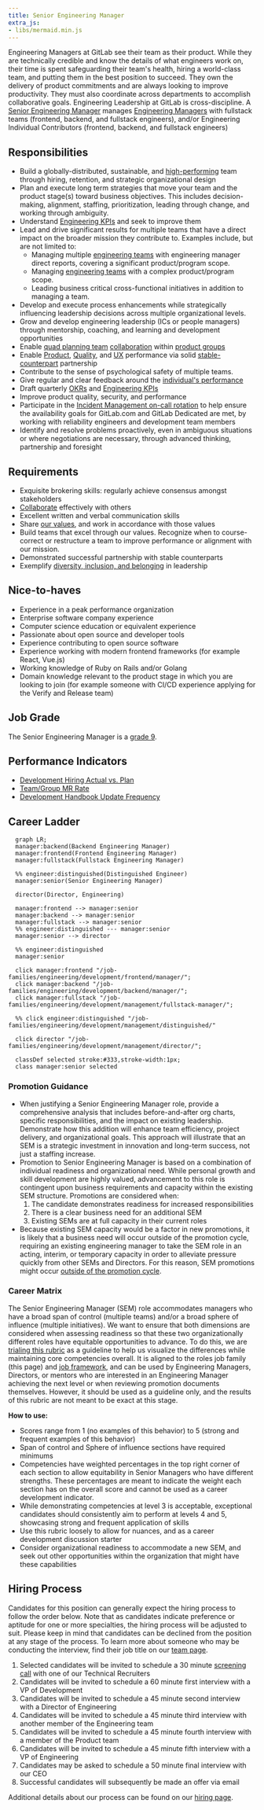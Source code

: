 ```yaml
---
title: Senior Engineering Manager
extra_js:
- libs/mermaid.min.js
---
```


Engineering Managers at GitLab see their team as their product.
While they are technically credible and know the details of what engineers work on,
their time is spent safeguarding their team's health, hiring a world-class team,
and putting them in the best position to succeed. They own the delivery of product commitments and are always looking to improve productivity.
They must also coordinate across departments to accomplish collaborative goals.
Engineering Leadership at GitLab is cross-discipline.
A [Senior Engineering Manager](/job-families/engineering/development/management/senior-manager)
manages [Engineering Managers](/job-families/engineering/development/management/engineering-manager/)
with fullstack teams (frontend, backend, and fullstack engineers), and/or Engineering Individual Contributors (frontend, backend, and fullstack engineers)

## Responsibilities

- Build a globally-distributed, sustainable, and [high-performing](/handbook/people-group/learning-and-development/manager-development/high-performing-teams/) team through hiring, retention, and strategic organizational design
- Plan and execute long term strategies that move your team and the product stage(s) toward business objectives. This includes decision-making, alignment, staffing, prioritization, leading through change, and working through ambiguity.
- Understand [Engineering KPIs](/handbook/engineering/performance-indicators/#key-performance-indicators) and seek to improve them
- Lead and drive significant results for multiple teams that have a direct impact on the broader mission they contribute to. Examples include, but are not limited to:
  - Managing multiple [engineering teams](/handbook/engineering/#engineering-departments-sub-departments--teams) with engineering manager direct reports, covering a significant product/program scope.
  - Managing [engineering teams](/handbook/engineering/#engineering-departments-sub-departments--teams) with a complex product/program scope.
  - Leading business critical cross-functional initiatives in addition to managing a team.
- Develop and execute process enhancements while strategically influencing leadership decisions across multiple organizational levels.
- Grow and develop engineering leadership (ICs or people managers) through mentorship, coaching, and learning and development opportunities
- Enable [quad planning team](/handbook/product/product-processes/#pm-em-ux-and-set-quad-dris) [collaboration](/handbook/values/#collaboration) within [product groups](/handbook/company/structure/#product-groups)
- Enable [Product](https://internal.gitlab.com/handbook/company/performance-indicators/product/), [Quality](/handbook/engineering/infrastructure/), and [UX](/handbook/product/ux/performance-indicators/) performance via solid [stable-counterpart](/handbook/leadership/#stable-counterparts) partnership
- Contribute to the sense of psychological safety of multiple teams.
- Give regular and clear feedback around the [individual's performance](/handbook/leadership/1-1/suggested-agenda-format/)
- Draft quarterly [OKRs](/handbook/company/okrs/) and [Engineering KPIs](/handbook/engineering/performance-indicators/#key-performance-indicators)
- Improve product quality, security, and performance
- Participate in the [Incident Management on-call rotation](/handbook/engineering/infrastructure/incident-management/#incident-manager-responsibilities) to help ensure the availability goals for GitLab.com and GitLab Dedicated are met, by working with reliability engineers and development team members
- Identify and resolve problems proactively, even in ambiguous situations or where negotiations are necessary, through advanced thinking, partnership and foresight

## Requirements

- Exquisite brokering skills: regularly achieve consensus amongst stakeholders
- [Collaborate](/handbook/values/#collaboration) effectively with others
- Excellent written and verbal communication skills
- Share [our values](/handbook/values/), and work in accordance with those values
- Build teams that excel through our values. Recognize when to course-correct or restructure a team to improve performance or alignment with our mission.
- Demonstrated successful partnership with stable counterparts
- Exemplify [diversity, inclusion, and belonging](/handbook/values/#diversity-inclusion) in leadership

## Nice-to-haves

- Experience in a peak performance organization
- Enterprise software company experience
- Computer science education or equivalent experience
- Passionate about open source and developer tools
- Experience contributing to open source software
- Experience working with modern frontend frameworks (for example React, Vue.js)
- Working knowledge of Ruby on Rails and/or Golang
- Domain knowledge relevant to the product stage in which you are looking to join (for example someone with CI/CD experience applying for the Verify and Release team)

## Job Grade

The Senior Engineering Manager is a [grade 9](/handbook/total-rewards/compensation/compensation-calculator/#gitlab-job-grades).

## Performance Indicators

- [Development Hiring Actual vs. Plan](/handbook/engineering/development/performance-indicators/#development-hiring-actual-vs-plan)
- [Team/Group MR Rate](/handbook/engineering/development/performance-indicators/#development-department-member-mr-rate)
- [Development Handbook Update Frequency](/handbook/engineering/development/performance-indicators/#development-handbook-update-frequency)

## Career Ladder

```mermaid
  graph LR;
  manager:backend(Backend Engineering Manager)
  manager:frontend(Frontend Engineering Manager)
  manager:fullstack(Fullstack Engineering Manager)

  %% engineer:distinguished(Distinguished Engineer)
  manager:senior(Senior Engineering Manager)

  director(Director, Engineering)

  manager:frontend --> manager:senior
  manager:backend --> manager:senior
  manager:fullstack --> manager:senior
  %% engineer:distinguished --- manager:senior
  manager:senior --> director

  %% engineer:distinguished
  manager:senior

  click manager:frontend "/job-families/engineering/development/frontend/manager/";
  click manager:backend "/job-families/engineering/development/backend/manager/";
  click manager:fullstack "/job-families/engineering/development/management/fullstack-manager/";

  %% click engineer:distinguished "/job-families/engineering/development/management/distinguished/"

  click director "/job-families/engineering/development/management/director/";

  classDef selected stroke:#333,stroke-width:1px;
  class manager:senior selected
```

### Promotion Guidance

- When justifying a Senior Engineering Manager role, provide a comprehensive analysis that includes before-and-after org charts, specific responsibilities, and the impact on existing leadership. Demonstrate how this addition will enhance team efficiency, project delivery, and organizational goals. This approach will illustrate that an SEM is a strategic investment in innovation and long-term success, not just a staffing increase.
- Promotion to Senior Engineering Manager is based on a combination of individual readiness and organizational need. While personal growth and skill development are highly valued, advancement to this role is contingent upon business requirements and capacity within the existing SEM structure. Promotions are considered when:
  1. The candidate demonstrates readiness for increased responsibilities
  2. There is a clear business need for an additional SEM
  3. Existing SEMs are at full capacity in their current roles
- Because existing SEM capacity would be a factor in new promotions, it is likely that a business need will occur outside of the promotion cycle, requiring an existing engineering manager to take the SEM role in an acting, interim, or temporary capacity in order to alleviate pressure quickly from other SEMs and Directors. For this reason, SEM promotions might occur [outside of the promotion cycle](/handbook/people-group/promotions-transfers/#twice-per-year-promotion-calibration-process--timeline).

### Career Matrix

The Senior Engineering Manager (SEM) role accommodates managers who have a broad span of control (multiple teams) and/or a broad sphere of influence (multiple initiatives). We want to ensure that both dimensions are considered when assessing readiness so that these two organizationally different roles have equitable opportunities to advance. To do this, we are [trialing this rubric](https://docs.google.com/spreadsheets/d/1Qo2pdkLuzcodFVojQgQXOhmK4VOBFbg0VOIKav-Fpyw/edit?gid=0#gid=0) as a guideline to help us visualize the differences while maintaining core competencies overall. It is aligned to the roles job family (this page) and [job framework](https://docs.google.com/spreadsheets/d/1FX4NBwF099uMBm7mGBtf1orIJZuHEjtiEa3jSbg9jJs/edit?gid=0#gid=0), and can be used by Engineering Managers, Directors, or mentors who are interested in an Engineering Manager achieving the next level or when reviewing promotion documents themselves. However, it should be used as a guideline only, and the results of this rubric are not meant to be exact at this stage.

**How to use:**

- Scores range from 1 (no examples of this behavior) to 5 (strong and frequent examples of this behavior)
- Span of control and Sphere of influence sections have required minimums
- Competencies have weighted percentages in the top right corner of each section to allow equitability in Senior Managers who have different strengths. These percentages are meant to indicate the weight each section has on the overall score and cannot be used as a career development indicator.
- While demonstrating competencies at level 3 is acceptable, exceptional candidates should consistently aim to perform at levels 4 and 5, showcasing strong and frequent application of skills
- Use this rubric loosely to allow for nuances, and as a career development discussion starter
- Consider organizational readiness to accommodate a new SEM, and seek out other opportunities within the organization that might have these capabilities

## Hiring Process

Candidates for this position can generally expect the hiring process to follow the order below. Note that as candidates indicate preference or aptitude for one or more specialties, the hiring process will be adjusted to suit. Please keep in mind that candidates can be declined from the position at any stage of the process. To learn more about someone who may be conducting the interview, find their job title on our [team page](/handbook/company/team/).

1. Selected candidates will be invited to schedule a 30 minute [screening call](/handbook/hiring/candidate-faq/#screening-call) with one of our Technical Recruiters
1. Candidates will be invited to schedule a 60 minute first interview with a VP of Development
1. Candidates will be invited to schedule a 45 minute second interview with a Director of Engineering
1. Candidates will be invited to schedule a 45 minute third interview with another member of the Engineering team
1. Candidates will be invited to schedule a 45 minute fourth interview with a member of the Product team
1. Candidates will be invited to schedule a 45 minute fifth interview with a VP of Engineering
1. Candidates may be asked to schedule a 50 minute final interview with our CEO
1. Successful candidates will subsequently be made an offer via email

Additional details about our process can be found on our [hiring page](/handbook/hiring/).
